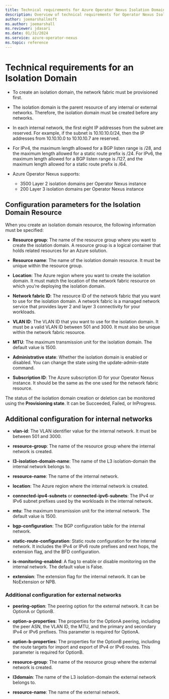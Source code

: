 ```yaml
---
title: Technical requirements for Azure Operator Nexus Isolation Domains
description: Overview of technical requirements for Operator Nexus Isolation Domains.
author: joemarshallmsft
ms.author: joemarshall
ms.reviewer: jdasari
ms.date: 01/31/2024
ms.service: azure-operator-nexus
ms.topic: reference
---
```


# Technical requirements for an Isolation Domain

-   To create an isolation domain, the network fabric must be provisioned first.

-   The isolation domain is the parent resource of any internal or external networks. Therefore, the isolation domain must be created before any networks.

-   In each internal network, the first eight IP addresses from the subnet are reserved. For example, if the subnet is  10.10.10.0/24, then the IP addresses from  10.10.10.0 to 10.10.10.7 are reserved.

-   For IPv4, the maximum length allowed for a BGP listen range is /28, and the maximum length allowed for a static route prefix is /24. For IPv6, the maximum length allowed for a BGP listen range is /127, and the maximum length allowed for a static route prefix is /64.


- Azure Operator Nexus supports:
    -   3500 Layer 2 isolation domains per Operator Nexus instance
    -   200 Layer 3 isolation domains per Operator Nexus instance


## Configuration parameters for the Isolation Domain Resource

When you create an isolation domain resource, the following information must be specified:

-   **Resource group**: The name of the resource group where you want to create the isolation domain. A resource group is a logical container that holds related resources for an Azure solution.

-   **Resource name**: The name of the isolation domain resource. It must be unique within the resource group.

-   **Location**: The Azure region where you want to create the isolation domain. It must match the location of the network fabric resource on which you're deploying the isolation domain.

-   **Network fabric ID**: The resource ID of the network fabric that you want to use for the isolation domain. A network fabric is a managed network service that provides layer 2 and layer 3 connectivity for your workloads.

-   **VLAN ID**: The VLAN ID that you want to use for the isolation domain. It must be a valid VLAN ID between 501 and 3000. It must also be unique within the network fabric resource.

-   **MTU**: The maximum transmission unit for the isolation domain. The default value is 1500.

-   **Administrative state**: Whether the isolation domain is enabled or disabled. You can change the state using the update-admin-state command.

-   **Subscription ID**: The Azure subscription ID for your Operator Nexus instance. It should be the same as the one used for the network fabric resource.

The status of the isolation domain creation or deletion can be monitored using the **Provisioning state**. It can be Succeeded, Failed, or InProgress.

## Additional configuration for internal networks

-   **vlan-id**: The VLAN identifier value for the internal network. It must be between 501 and 3000.

-   **resource-group**: The name of the resource group where the internal network is created.

-   **l3-isolation-domain-name**: The name of the L3 isolation-domain the internal network belongs to.

-   **resource-name**: The name of the internal network.

-   **location**: The Azure region where the internal network is created.

-   **connected-ipv4-subnets** or **connected-ipv6-subnets**: The IPv4 or IPv6 subnet prefixes used by the workloads in the internal network.

-   **mtu**: The maximum transmission unit for the internal network. The default value is 1500.

-   **bgp-configuration**: The BGP configuration table for the internal network.

-   **static-route-configuration**: Static route configuration for the internal network. It includes the IPv4 or IPv6 route prefixes and next hops, the extension flag, and the BFD configuration.

-   **is-monitoring-enabled**: A flag to enable or disable monitoring on the internal network. The default value is False.

-   **extension**: The extension flag for the internal network. It can be NoExtension or NPB.

### Additional configuration for external networks

-   **peering-option**: The peering option for the external network. It can be OptionA or OptionB.

-   **option-a-properties**: The properties for the OptionA peering, including the peer ASN, the VLAN ID, the MTU, and the primary and secondary IPv4 or IPv6 prefixes. This parameter is required for OptionA.

-   **option-b-properties**: The properties for the OptionB peering, including the route targets for import and export of IPv4 or IPv6 routes. This parameter is required for OptionB.

-   **resource-group**: The name of the resource group where the external network is created.

-   **l3domain**: The name of the L3 isolation-domain the external network belongs to.

-   **resource-name**: The name of the external network.
